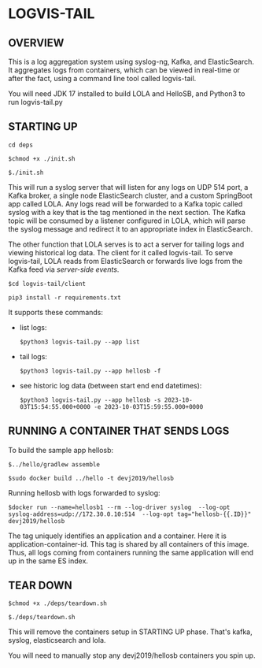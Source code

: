 # LOGVIS-TAIL

## OVERVIEW

This is a log aggregation system using syslog-ng, Kafka, and ElasticSearch.
It aggregates logs from containers, which can be viewed in real-time or after the fact, using a command line tool called logvis-tail.

You will need JDK 17 installed to build LOLA and HelloSB, and Python3 to run logvis-tail.py

## STARTING UP

`cd deps`

`$chmod +x ./init.sh`

`$./init.sh`

This will run a syslog server that will listen for any logs on UDP 514 port,
a Kafka broker, a single node ElasticSearch cluster, and a custom SpringBoot app called LOLA.
Any logs read will be forwarded to a Kafka topic called syslog with a key that is the tag
mentioned in the next section.
The Kafka topic will be consumed by a listener configured in LOLA, which will parse the syslog message and redirect it to an appropriate index in ElasticSearch.

The other function that LOLA serves is to act a server for tailing logs and viewing historical log data.
The client for it called logvis-tail.
To serve logvis-tail, LOLA reads from ElasticSearch or forwards live logs from the Kafka feed via *server-side events*.

`$cd logvis-tail/client`

 `pip3 install -r requirements.txt`  

It supports these commands:

 - list logs:
   
    `$python3 logvis-tail.py --app list`
   
 - tail logs:
   
    `$python3 logvis-tail.py --app hellosb -f`
   
 - see historic log data (between start end end datetimes):
   
    `$python3 logvis-tail.py --app hellosb -s 2023-10-03T15:54:55.000+0000 -e 2023-10-03T15:59:55.000+0000`   

## RUNNING A CONTAINER THAT SENDS LOGS

To build the sample app hellosb:

`$../hello/gradlew assemble`

`$sudo docker build ../hello -t devj2019/hellosb`

Running hellosb with logs forwarded to syslog:

`$docker run --name=hellosb1 --rm --log-driver syslog 
    --log-opt syslog-address=udp://172.30.0.10:514 
    --log-opt tag="hellosb-{{.ID}}" devj2019/hellosb`

The tag uniquely identifies an application and a container. Here it is application-container-id. This tag is shared by all containers of this image.
Thus, all logs coming from containers running the same application will end up in the same ES index.

## TEAR DOWN

`$chmod +x ./deps/teardown.sh`

`$./deps/teardown.sh`

This will remove the containers setup in STARTING UP phase.
That's kafka, syslog, elasticsearch and lola.

You will need to manually stop any devj2019/hellosb containers you spin up.
